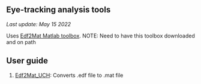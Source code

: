 ## Eye-tracking analysis tools
*Last update: May 15 2022*


Uses [Edf2Mat Matlab toolbox](https://github.com/mzhuang666/edf-converter).
NOTE: Need to have this toolbox downloaded and on path 

## User guide
1. [Edf2Mat_UCH](https://github.com/NERD-CO/Eye-tracking/blob/main/Edf2Mat_UCH.m): Converts .edf file to .mat file
